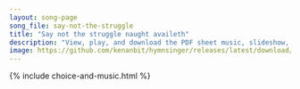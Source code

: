 ```yaml
---
layout: song-page
song_file: say-not-the-struggle
title: "Say not the struggle naught availeth"
description: "View, play, and download the PDF sheet music, slideshow, and audio. Lyrics: Say not: the struggle naught availeth, the wounds and labour are in vain, the fearsome foe faints not, nor faileth, and all unchanging doth remain.   ... english secular 4part"
image: https://github.com/kenanbit/hymnsinger/releases/latest/download/say-not-the-struggle-trad.png
---
```


{% include choice-and-music.html %}